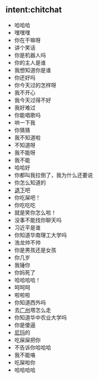 ## intent:chitchat
- 哈哈哈
- 嘿嘿嘿
- 你在干嘛呀
- 讲个笑话
- 你是机器人吗
- 你的主人是谁
- 我想知道你是谁
- 你还好吗
- 你今天过的怎样呀
- 我不开心
- 我今天过得不好
- 我好难过
- 你能唱歌吗
- 哄一下我
- 你猜猜
- 我不知道啦
- 不知道呀
- 我不能呀
- 我不能
- 哈哈好
- 你都叫我拉倒了，我为什么还要说
- 你怎么知道的
- [退下](location)吧
- 你吃屎吧！
- 你吃吃吃
- 就是笑你怎么啦！
- 没事不能找你聊天吗
- 习近平是谁
- 你知道华南理工大学吗
- 浩龙帅不帅
- 你是男孩还是女孩
- 你几岁
- 我锤你
- 你妈死了
- 哈哈哈哈！
- 呵呵呵
- 啦啦啦
- 你知道西外吗
- 去[广州](location)塔怎么走
- 你知道华中农业大学吗
- 你是傻逼
- [尼玛](location)的
- 吃屎屎把你
- 不告诉你哈哈哈
- 我不能咯
- 吃屎啦你
- 哈哈哈哈
